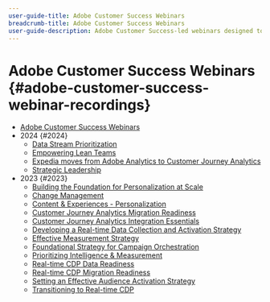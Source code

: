 ```yaml
---
user-guide-title: Adobe Customer Success Webinars
breadcrumb-title: Adobe Customer Success Webinars
user-guide-description: Adobe Customer Success-led webinars designed to empower you in optimizing your investment in Adobe's Experience Cloud. Gain valuable insights to maximize the value and increase the adoption of Adobe solutions.
---
```


# Adobe Customer Success Webinars {#adobe-customer-success-webinar-recordings}

+ [Adobe Customer Success Webinars](overview.md)
+ 2024 {#2024}
  + [Data Stream Prioritization](2024/data-stream-prioritization.md)
  + [Empowering Lean Teams](2024/empowering-lean-teams.md)
  + [Expedia moves from Adobe Analytics to Customer Journey Analytics](2024/expedia-aa-to-cja.md)
  + [Strategic Leadership](2024/strategic-leadership.md)
+ 2023 {#2023}
  + [Building the Foundation for Personalization at Scale](2023/personalization-at-scale.md)
  + [Change Management](2023/change-management.md)
  + [Content & Experiences - Personalization](2023/content-experiences-personalization.md)
  + [Customer Journey Analytics Migration Readiness](2023/cja-migration-readiness.md)
  + [Customer Journey Analytics Integration Essentials](2023/cja-integration-essentials.md)
  + [Developing a Real-time Data Collection and Activation Strategy](2023/data-collection-activation-strategy.md)
  + [Effective Measurement Strategy](2023/measurement-strategy.md)
  + [Foundational Strategy for Campaign Orchestration](2023/foundational-strategy-campaign.md)
  + [Prioritizing Intelligence & Measurement](2023/intelligence-and-measurement.md)
  + [Real-time CDP Data Readiness](2023/rtcdp-migration-data-readiness.md)
  + [Real-time CDP Migration Readiness](2023/rtcdp-migration-readiness.md)
  + [Setting an Effective Audience Activation Strategy](2023/audience-activation.md)
  + [Transitioning to Real-time CDP](2023/aam-to-rtcdp.md)
